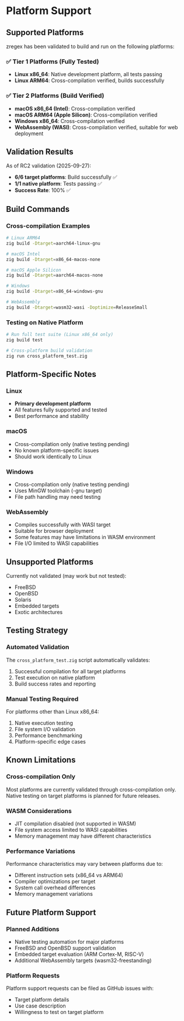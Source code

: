 # Platform Support

## Supported Platforms

zregex has been validated to build and run on the following platforms:

### ✅ Tier 1 Platforms (Fully Tested)
- **Linux x86_64**: Native development platform, all tests passing
- **Linux ARM64**: Cross-compilation verified, builds successfully

### ✅ Tier 2 Platforms (Build Verified)
- **macOS x86_64 (Intel)**: Cross-compilation verified
- **macOS ARM64 (Apple Silicon)**: Cross-compilation verified
- **Windows x86_64**: Cross-compilation verified
- **WebAssembly (WASI)**: Cross-compilation verified, suitable for web deployment

## Validation Results

As of RC2 validation (2025-09-27):
- **6/6 target platforms**: Build successfully ✅
- **1/1 native platform**: Tests passing ✅
- **Success Rate**: 100% ✅

## Build Commands

### Cross-compilation Examples

```bash
# Linux ARM64
zig build -Dtarget=aarch64-linux-gnu

# macOS Intel
zig build -Dtarget=x86_64-macos-none

# macOS Apple Silicon
zig build -Dtarget=aarch64-macos-none

# Windows
zig build -Dtarget=x86_64-windows-gnu

# WebAssembly
zig build -Dtarget=wasm32-wasi -Doptimize=ReleaseSmall
```

### Testing on Native Platform

```bash
# Run full test suite (Linux x86_64 only)
zig build test

# Cross-platform build validation
zig run cross_platform_test.zig
```

## Platform-Specific Notes

### Linux
- **Primary development platform**
- All features fully supported and tested
- Best performance and stability

### macOS
- Cross-compilation only (native testing pending)
- No known platform-specific issues
- Should work identically to Linux

### Windows
- Cross-compilation only (native testing pending)
- Uses MinGW toolchain (-gnu target)
- File path handling may need testing

### WebAssembly
- Compiles successfully with WASI target
- Suitable for browser deployment
- Some features may have limitations in WASM environment
- File I/O limited to WASI capabilities

## Unsupported Platforms

Currently not validated (may work but not tested):
- FreeBSD
- OpenBSD
- Solaris
- Embedded targets
- Exotic architectures

## Testing Strategy

### Automated Validation
The `cross_platform_test.zig` script automatically validates:
1. Successful compilation for all target platforms
2. Test execution on native platform
3. Build success rates and reporting

### Manual Testing Required
For platforms other than Linux x86_64:
1. Native execution testing
2. File system I/O validation
3. Performance benchmarking
4. Platform-specific edge cases

## Known Limitations

### Cross-compilation Only
Most platforms are currently validated through cross-compilation only. Native testing on target platforms is planned for future releases.

### WASM Considerations
- JIT compilation disabled (not supported in WASM)
- File system access limited to WASI capabilities
- Memory management may have different characteristics

### Performance Variations
Performance characteristics may vary between platforms due to:
- Different instruction sets (x86_64 vs ARM64)
- Compiler optimizations per target
- System call overhead differences
- Memory management variations

## Future Platform Support

### Planned Additions
- Native testing automation for major platforms
- FreeBSD and OpenBSD support validation
- Embedded target evaluation (ARM Cortex-M, RISC-V)
- Additional WebAssembly targets (wasm32-freestanding)

### Platform Requests
Platform support requests can be filed as GitHub issues with:
- Target platform details
- Use case description
- Willingness to test on target platform